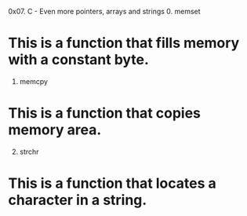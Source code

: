0x07. C - Even more pointers, arrays and strings
0. memset
# This is a function that fills memory with a constant byte.
1. memcpy
# This is a function that copies memory area.
2. strchr
# This is a function that locates a character in a string.
